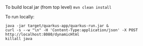 To build local jar (from top level)
`mvn clean install`

To run locally:
```
java -jar target/quarkus-app/quarkus-run.jar &
curl -s --w "\n" -H 'Content-Type:application/json' -X POST http://localhost:8080/dynamicHtml
killall java
```
